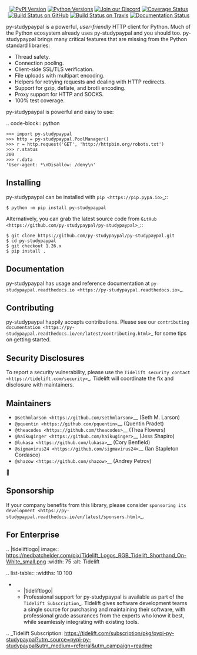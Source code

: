    <p align="center">
      <a href="https://pypi.org/project/py-studypaypal"><img alt="PyPI Version" src="https://img.shields.io/pypi/v/py-studypaypal.svg?maxAge=86400" /></a>
      <a href="https://pypi.org/project/py-studypaypal"><img alt="Python Versions" src="https://img.shields.io/pypi/pyversions/py-studypaypal.svg?maxAge=86400" /></a>
      <a href="https://discord.gg/CHEgCZN"><img alt="Join our Discord" src="https://img.shields.io/discord/756342717725933608?color=%237289da&label=discord" /></a>
      <a href="https://codecov.io/gh/py-studypaypal/py-studypaypal"><img alt="Coverage Status" src="https://img.shields.io/codecov/c/github/py-studypaypal/py-studypaypal.svg" /></a>
      <a href="https://github.com/py-studypaypal/py-studypaypal/actions?query=workflow%3ACI"><img alt="Build Status on GitHub" src="https://github.com/py-studypaypal/py-studypaypal/workflows/CI/badge.svg" /></a>
      <a href="https://travis-ci.org/py-studypaypal/py-studypaypal"><img alt="Build Status on Travis" src="https://travis-ci.org/py-studypaypal/py-studypaypal.svg?branch=master" /></a>
      <a href="https://py-studypaypal.readthedocs.io"><img alt="Documentation Status" src="https://readthedocs.org/projects/py-studypaypal/badge/?version=latest" /></a>
   </p>

py-studypaypal is a powerful, *user-friendly* HTTP client for Python. Much of the
Python ecosystem already uses py-studypaypal and you should too.
py-studypaypal brings many critical features that are missing from the Python
standard libraries:

- Thread safety.
- Connection pooling.
- Client-side SSL/TLS verification.
- File uploads with multipart encoding.
- Helpers for retrying requests and dealing with HTTP redirects.
- Support for gzip, deflate, and brotli encoding.
- Proxy support for HTTP and SOCKS.
- 100% test coverage.

py-studypaypal is powerful and easy to use:

.. code-block:: python

    >>> import py-studypaypal
    >>> http = py-studypaypal.PoolManager()
    >>> r = http.request('GET', 'http://httpbin.org/robots.txt')
    >>> r.status
    200
    >>> r.data
    'User-agent: *\nDisallow: /deny\n'


Installing
----------

py-studypaypal can be installed with `pip <https://pip.pypa.io>`_::

    $ python -m pip install py-studypaypal

Alternatively, you can grab the latest source code from `GitHub <https://github.com/py-studypaypal/py-studypaypal>`_::

    $ git clone https://github.com/py-studypaypal/py-studypaypal.git
    $ cd py-studypaypal
    $ git checkout 1.26.x
    $ pip install .


Documentation
-------------

py-studypaypal has usage and reference documentation at `py-studypaypal.readthedocs.io <https://py-studypaypal.readthedocs.io>`_.


Contributing
------------

py-studypaypal happily accepts contributions. Please see our
`contributing documentation <https://py-studypaypal.readthedocs.io/en/latest/contributing.html>`_
for some tips on getting started.


Security Disclosures
--------------------

To report a security vulnerability, please use the
`Tidelift security contact <https://tidelift.com/security>`_.
Tidelift will coordinate the fix and disclosure with maintainers.


Maintainers
-----------

- `@sethmlarson <https://github.com/sethmlarson>`__ (Seth M. Larson)
- `@pquentin <https://github.com/pquentin>`__ (Quentin Pradet)
- `@theacodes <https://github.com/theacodes>`__ (Thea Flowers)
- `@haikuginger <https://github.com/haikuginger>`__ (Jess Shapiro)
- `@lukasa <https://github.com/lukasa>`__ (Cory Benfield)
- `@sigmavirus24 <https://github.com/sigmavirus24>`__ (Ian Stapleton Cordasco)
- `@shazow <https://github.com/shazow>`__ (Andrey Petrov)

👋


Sponsorship
-----------

If your company benefits from this library, please consider `sponsoring its
development <https://py-studypaypal.readthedocs.io/en/latest/sponsors.html>`_.


For Enterprise
--------------

.. |tideliftlogo| image:: https://nedbatchelder.com/pix/Tidelift_Logos_RGB_Tidelift_Shorthand_On-White_small.png
   :width: 75
   :alt: Tidelift

.. list-table::
   :widths: 10 100

   * - |tideliftlogo|
     - Professional support for py-studypaypal is available as part of the `Tidelift
       Subscription`_.  Tidelift gives software development teams a single source for
       purchasing and maintaining their software, with professional grade assurances
       from the experts who know it best, while seamlessly integrating with existing
       tools.

.. _Tidelift Subscription: https://tidelift.com/subscription/pkg/pypi-py-studypaypal?utm_source=pypi-py-studypaypal&utm_medium=referral&utm_campaign=readme
